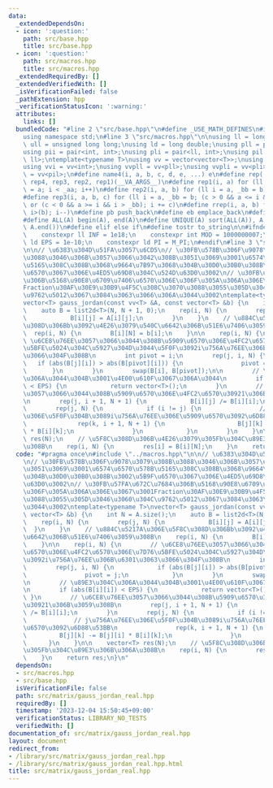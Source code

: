 ```yaml
---
data:
  _extendedDependsOn:
  - icon: ':question:'
    path: src/base.hpp
    title: src/base.hpp
  - icon: ':question:'
    path: src/macros.hpp
    title: src/macros.hpp
  _extendedRequiredBy: []
  _extendedVerifiedWith: []
  _isVerificationFailed: false
  _pathExtension: hpp
  _verificationStatusIcon: ':warning:'
  attributes:
    links: []
  bundledCode: "#line 2 \"src/base.hpp\"\n#define _USE_MATH_DEFINES\n#include <bits/stdc++.h>\n\
    using namespace std;\n#line 3 \"src/macros.hpp\"\n\nusing ll = long long;\nusing\
    \ ull = unsigned long long;\nusing ld = long double;\nusing pll = pair<ll, ll>;\n\
    using pii = pair<int, int>;\nusing pli = pair<ll, int>;\nusing pil = pair<int,\
    \ ll>;\ntemplate<typename T>\nusing vv = vector<vector<T>>;\nusing vvl = vv<ll>;\n\
    using vvi = vv<int>;\nusing vvpll = vv<pll>;\nusing vvpli = vv<pli>;\nusing vvpil\
    \ = vv<pil>;\n#define name4(i, a, b, c, d, e, ...) e\n#define rep(...) name4(__VA_ARGS__,\
    \ rep4, rep3, rep2, rep1)(__VA_ARGS__)\n#define rep1(i, a) for (ll i = 0, _aa\
    \ = a; i < _aa; i++)\n#define rep2(i, a, b) for (ll i = a, _bb = b; i < _bb; i++)\n\
    #define rep3(i, a, b, c) for (ll i = a, _bb = b; (c > 0 && a <= i && i < _bb)\
    \ or (c < 0 && a >= i && i > _bb); i += c)\n#define rrep(i, a, b) for (ll i=(a);\
    \ i>(b); i--)\n#define pb push_back\n#define eb emplace_back\n#define mkp make_pair\n\
    #define ALL(A) begin(A), end(A)\n#define UNIQUE(A) sort(ALL(A)), A.erase(unique(ALL(A)),\
    \ A.end())\n#define elif else if\n#define tostr to_string\n\n#ifndef CONSTANTS\n\
    \    constexpr ll INF = 1e18;\n    constexpr int MOD = 1000000007;\n    constexpr\
    \ ld EPS = 1e-10;\n    constexpr ld PI = M_PI;\n#endif\n#line 3 \"src/matrix/gauss_jordan_real.hpp\"\
    \n\n// \u6383\u304D\u51FA\u3057\u6CD5\n// \u30FB\u578B\u306F\u9078\u3079\u308B\
    \u3088\u3046\u306B\u3057\u3066\u3042\u308B\u3051\u3069\u3001\u6574\u6570\u578B\
    \u5165\u308C\u308B\u3068\u9664\u7B97\u3068\u304B\u30D0\u30B0\u308B\u3002\u5B9F\
    \u6570\u3067\u306E\u4ED5\u69D8\u304C\u524D\u63D0\u3002\n// \u30FB\u57FA\u672C\u7684\
    \u306B\u5168\u90E8\u6709\u7406\u6570\u306E\u306F\u305A\u306A\u306E\u3067\u3001\
    Fraction\u30AF\u30E9\u30B9\u4F5C\u308C\u3070\u3088\u3055\u305D\u3046\u3060\u304C\
    \u9762\u5012\u3067\u3084\u3063\u3066\u306A\u3044\u3002\ntemplate<typename T>\n\
    vector<T> gauss_jordan(const vv<T> &A, const vector<T> &b) {\n    int N = A.size();\n\
    \    auto B = list2d<T>(N, N + 1, 0);\n    rep(i, N) {\n        rep(j, N) {\n\
    \            B[i][j] = A[i][j];\n        }\n    }\n    // \u884C\u5217A\u306E\u5F8C\
    \u308D\u306Bb\u3092\u4E26\u3079\u540C\u6642\u306B\u51E6\u7406\u3059\u308B\n  \
    \  rep(i, N) {\n        B[i][N] = b[i];\n    }\n\n    rep(i, N) {\n        //\
    \ \u6CE8\u76EE\u3057\u3066\u3044\u308B\u5909\u6570\u306E\u4FC2\u6570\u306E\u7D76\
    \u5BFE\u5024\u304C\u5927\u304D\u3044\u5F0F\u3092i\u756A\u76EE\u306B\u6301\u3063\
    \u3066\u304F\u308B\n        int pivot = i;\n        rep(j, i, N) {\n         \
    \   if (abs(B[j][i]) > abs(B[pivot][i])) {\n                pivot = j;\n     \
    \       }\n        }\n        swap(B[i], B[pivot]);\n\n        // \u89E3\u304C\
    \u306A\u3044\u304B\u3001\u4E00\u610F\u3067\u306A\u3044\n        if (abs(B[i][i])\
    \ < EPS) {\n            return vector<T>();\n        }\n        // \u6CE8\u76EE\
    \u3057\u3066\u3044\u308B\u5909\u6570\u306E\u4FC2\u6570\u30921\u306B\u3059\u308B\
    \n        rep(j, i + 1, N + 1) {\n            B[i][j] /= B[i][i];\n        }\n\
    \        rep(j, N) {\n            if (i != j) {\n                // j\u756A\u76EE\
    \u306E\u5F0F\u304B\u3089i\u756A\u76EE\u306E\u5909\u6570\u3092\u6D88\u53BB\n  \
    \              rep(k, i + 1, N + 1) {\n                    B[j][k] -= B[j][i]\
    \ * B[i][k];\n                }\n            }\n        }\n    }\n\n    vector<T>\
    \ res(N);\n    // \u5F8C\u308D\u306B\u4E26\u3079\u305Fb\u304C\u89E3\u306B\u306A\
    \u308B\n    rep(i, N) {\n        res[i] = B[i][N];\n    }\n    return res;\n}\n"
  code: "#pragma once\n#include \"../macros.hpp\"\n\n// \u6383\u304D\u51FA\u3057\u6CD5\
    \n// \u30FB\u578B\u306F\u9078\u3079\u308B\u3088\u3046\u306B\u3057\u3066\u3042\u308B\
    \u3051\u3069\u3001\u6574\u6570\u578B\u5165\u308C\u308B\u3068\u9664\u7B97\u3068\
    \u304B\u30D0\u30B0\u308B\u3002\u5B9F\u6570\u3067\u306E\u4ED5\u69D8\u304C\u524D\
    \u63D0\u3002\n// \u30FB\u57FA\u672C\u7684\u306B\u5168\u90E8\u6709\u7406\u6570\u306E\
    \u306F\u305A\u306A\u306E\u3067\u3001Fraction\u30AF\u30E9\u30B9\u4F5C\u308C\u3070\
    \u3088\u3055\u305D\u3046\u3060\u304C\u9762\u5012\u3067\u3084\u3063\u3066\u306A\
    \u3044\u3002\ntemplate<typename T>\nvector<T> gauss_jordan(const vv<T> &A, const\
    \ vector<T> &b) {\n    int N = A.size();\n    auto B = list2d<T>(N, N + 1, 0);\n\
    \    rep(i, N) {\n        rep(j, N) {\n            B[i][j] = A[i][j];\n      \
    \  }\n    }\n    // \u884C\u5217A\u306E\u5F8C\u308D\u306Bb\u3092\u4E26\u3079\u540C\
    \u6642\u306B\u51E6\u7406\u3059\u308B\n    rep(i, N) {\n        B[i][N] = b[i];\n\
    \    }\n\n    rep(i, N) {\n        // \u6CE8\u76EE\u3057\u3066\u3044\u308B\u5909\
    \u6570\u306E\u4FC2\u6570\u306E\u7D76\u5BFE\u5024\u304C\u5927\u304D\u3044\u5F0F\
    \u3092i\u756A\u76EE\u306B\u6301\u3063\u3066\u304F\u308B\n        int pivot = i;\n\
    \        rep(j, i, N) {\n            if (abs(B[j][i]) > abs(B[pivot][i])) {\n\
    \                pivot = j;\n            }\n        }\n        swap(B[i], B[pivot]);\n\
    \n        // \u89E3\u304C\u306A\u3044\u304B\u3001\u4E00\u610F\u3067\u306A\u3044\
    \n        if (abs(B[i][i]) < EPS) {\n            return vector<T>();\n       \
    \ }\n        // \u6CE8\u76EE\u3057\u3066\u3044\u308B\u5909\u6570\u306E\u4FC2\u6570\
    \u30921\u306B\u3059\u308B\n        rep(j, i + 1, N + 1) {\n            B[i][j]\
    \ /= B[i][i];\n        }\n        rep(j, N) {\n            if (i != j) {\n   \
    \             // j\u756A\u76EE\u306E\u5F0F\u304B\u3089i\u756A\u76EE\u306E\u5909\
    \u6570\u3092\u6D88\u53BB\n                rep(k, i + 1, N + 1) {\n           \
    \         B[j][k] -= B[j][i] * B[i][k];\n                }\n            }\n  \
    \      }\n    }\n\n    vector<T> res(N);\n    // \u5F8C\u308D\u306B\u4E26\u3079\
    \u305Fb\u304C\u89E3\u306B\u306A\u308B\n    rep(i, N) {\n        res[i] = B[i][N];\n\
    \    }\n    return res;\n}\n"
  dependsOn:
  - src/macros.hpp
  - src/base.hpp
  isVerificationFile: false
  path: src/matrix/gauss_jordan_real.hpp
  requiredBy: []
  timestamp: '2023-12-04 15:50:45+09:00'
  verificationStatus: LIBRARY_NO_TESTS
  verifiedWith: []
documentation_of: src/matrix/gauss_jordan_real.hpp
layout: document
redirect_from:
- /library/src/matrix/gauss_jordan_real.hpp
- /library/src/matrix/gauss_jordan_real.hpp.html
title: src/matrix/gauss_jordan_real.hpp
---
```

